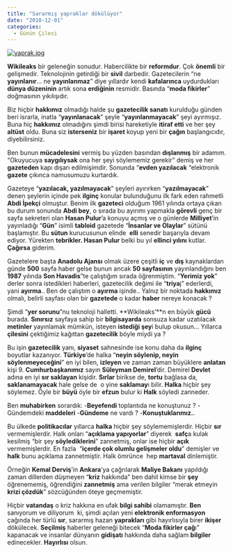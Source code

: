 ```yaml
---
title: "Sararmış yapraklar dökülüyor"
date: "2010-12-01"
categories: 
  - Günün Çilesi
---
```


[![yaprak.jpg](/uploads/2010/12/yaprak.jpg)](/uploads/2010/12/yaprak.jpg "yaprak.jpg")

[](/uploads/2010/12/yaprak.jpg "yaprak.jpg")**Wikileaks** bir geleneğin sonudur. Habercilikte bir **reformdur**. Çok **önemli** bir gelişmedir. Teknolojinin getirdiği bir **sivil** darbedir. Gazetecilerin “ne **yayınlanır**... ne **yayınlanmaz**” diye yıllardır kendi **kafalarınca** uydurdukları **dünya düzeninin** artık sona **erdiğinin** resmidir. Basında “**moda fikirler**” doğmasının yıkılışıdır.

Biz hiçbir **hakkımız** olmadığı halde şu **gazetecilik sanatı** kurulduğu günden beri israrla, inatla “**yayınlanacak**” şeyle “**yayınlanmayacak**” şeyi ayırmışız. Buna hiç **hakkımız** olmadığını şimdi birisi hareketiyle **itiraf etti** ve her şey **altüst** oldu. Buna siz **isterseniz** bir **işaret** koyup yeni bir **çağın** başlangıcıdır, diyebilirsiniz.

Ben bunun **mücadelesini** vermiş bu yüzden basından **dışlanmış** bir adamım. “Okuyucuya **saygılıysak** ona her şeyi söylememiz gerekir” demiş ve her **gazeteden** kapı dışarı edilmişimdir. Sonunda “**evden yazılacak** “elektronik **gazete** çıkınca namusumuzu kurtardık.

Gazeteye “**yazılacak, yazılmayacak**” şeyleri ayırırken “**yazılmayacak**” denen şeylerin içinde pek **ilginç** konular bulunduğunu ilk fark eden rahmetli **Abdi İpekçi** olmuştur. Benim ilk **gazeteci** olduğum 1961 yılında ortaya çıkan bu durum sonunda **Abdi bey**, o sırada bu ayırımı yapmakla **görevli** genç bir sayfa sekreteri olan **Hasan Pulur**’a konuyu açmış ve o günlerde **Milliyet**’in yayınladığı “**Gün**” isimli **tabloid** gazetede “**İnsanlar ve Olaylar**” sütünü başlamıştır. Bu **sütun** kurucusunun elinde  **elli** senedir başarıyla devam ediyor. Yürekten **tebrikler. Hasan Pulur** belki bu yıl **ellinci yılını** kutlar. **Çağırsa** giderim.

Gazetelere başta **Anadolu Ajansı** olmak üzere çeşitli **iç** ve **dış** kaynaklardan günde **500** sayfa haber gelse bunun ancak **50 sayfasının** yayınlandığını ben **1987** yılında **Son Havadis**”te çalıştığım sırada öğrenmiştim. “**Yerimiz yok**” derler sonra istedikleri haberleri, gazetecilik değimi ile “**triya**j” ederlerdi, yani **ayırma**.. Ben de çalıştım o **ayırma** işinde.. Yalnız bir noktada **hakkımız** olmalı, belirli sayfası olan bir **gazetede** o kadar **haber** nereye konacak ?

Şimdi “**yer sorunu**”nu teknoloji halletti. **Wikileaks’**n en büyük **gücü** burada. **Sınırsız** sayfaya sahip bir **bilgisayarda** sonsuza kadar uzatılacak **metinler** yayınlamak mümkün, isteyen **istediği şey**i bulup okusun… Yıllarca **çilesini** çektiğimiz kağıttan **gazetecilik** böyle miydi ya ?

Bu işin **gazetecilik** yanı, **siyaset** sahnesinde ise konu daha da **ilginç** boyutlar kazanıyor. **Türkiye**’de halka “**neyin söylenip, neyin söylenmeyeceğini**” en iyi bilen, **izleyen** ve zaman zaman büyüklere **anlatan** kişi 9. **Cumhurbaşkanımız** sayın **Süleyman Demirel**’dir. Demirel **Devlet** adına en iyi **sır saklayan** kişidir. **Sırlar** birikse de, **tortu** bağlasa da, **saklanamayacak** hale gelse de  o yine **saklamay**ı bilir. **Halka** hiçbir şey söylemez. Öyle bir **büyü** öyle bir **efzun** bulur ki **Halk** söyledi zanneder.

Ben **muhabirken** sorardık: -**Beyefendi** toplantıda ne konuştunuz ? -Gündemdeki **maddeleri** -**Gündeme** ne vardı ? -**Konuştuklarımız.**.

Bu ülkede **politikacılar** yıllarca **halka** hiçbir şey söylememişlerdir. Hiçbir **sır** vermemişlerdir. Halk onları “**açıklama yapıyorlar**” diyerek  **safç**a kulak kesilmiş “bir şey **söylediklerini**” zannetmiş, onlar ise hiçbir **açık** vermemişlerdir. En fazla  “**içerde çok olumlu gelişmeler oldu**” demişler ve **halk** bunu açıklama zannetmiştir. Halk ömrünce  hep **martaval** dinlemiştir.

Örneğin **Kemal Derviş**’in **Ankara**’ya çağrılarak **Maliye Bakanı** yapıldığı zaman dillerden düşmeyen “**kriz** hakkında” ben dahil kimse bir **şey** öğrenememiş, öğrendiğini **zannetmiş** ama verilen bilgiler “merak etmeyin **krizi çözdük**” sözcüğünden öteye geçmemiştir.

Hiçbir **vatandaş** o kriz hakkına en ufak **bilgi sahibi** olamamıştır. **Ben** sanıyorum ve diliyorum  ki, şimdi açılan yeni **elektronik enformasyon** çağında her türlü **sır**, sararmış hazan **yaprakları** gibi hayırlısıyla birer **ikişer** dökülecek. **Seçilmiş** haberler geleneği bitecek “**Moda fikirler çağ**ı” kapanacak ve insanlar dünyanın **gidişatı** hakkında daha sağlam **bilgiler** edinecekler. **Hayırlısı** olsun.
